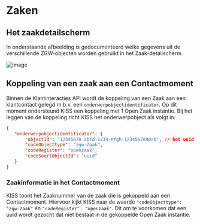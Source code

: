 # Zaken

## Het zaakdetailscherm

In onderstaande afbeelding is gedocumenteerd welke gegevens uit de verschillende ZGW-objecten worden gebruikt in het Zaak-detailscherm. 

![image](https://raw.githubusercontent.com/Klantinteractie-Servicesysteem/.github/refs/heads/main/docs/images/MappingZaakDetail.png)

## Koppeling van een zaak aan een Contactmoment

Binnen de Klantinteracties API wordt de koppeling van een Zaak aan een klantcontact gelegd m.b.v. een `onderwerpobjectidentificator`. Op dit moment ondersteund KISS een koppeling met 1 Open Zaak instantie. Bij het leggen van de koppeling richt KISS het onderwerpobject als volgt in: 

```json
{
   "onderwerpobjectidentificator": {
       "objectId": "12345678-abcd-1234-efgh-1234567890ab", // het uuid van de gekoppelde zaak
       "codeObjecttype": "zgw-Zaak",
       "codeRegister": "openzaak",
       "codeSoortObjectId": "uuid"
   }
}
```

### Zaakinformatie in het Contactmoment

KISS toont het Zaaknummer van de zaak die is gekoppeld aan een Contactmoment. Hiervoor kijkt KISS naar de waarde  `"codeObjecttype": "zgw-Zaak"`  én `"codeRegister": "openzaak"`. Dit om te voorkomen dat een uuid wordt gezocht dat niet bestaat in de gekoppelde Open Zaak instantie.

